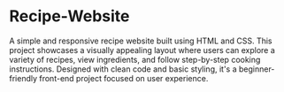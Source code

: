 # Recipe-Website
A simple and responsive recipe website built using HTML and CSS. This project showcases a visually appealing layout where users can explore a variety of recipes, view ingredients, and follow step-by-step cooking instructions. Designed with clean code and basic styling, it's a beginner-friendly front-end project focused on user experience.
